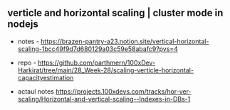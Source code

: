 ## verticle and horizontal scaling | cluster mode in nodejs

- notes - https://brazen-pantry-a23.notion.site/vertical-horizontal-scaling-1bcc49f9d7d680129a03c59e58abafc9?pvs=4

- repo - https://github.com/parthmern/100xDev-Harkirat/tree/main/28_Week-28/scaling-verticle-horizontal-capacityestimation

- actaul notes https://projects.100xdevs.com/tracks/hor-ver-scaling/Horizontal-and-vertical-scaling--Indexes-in-DBs-1